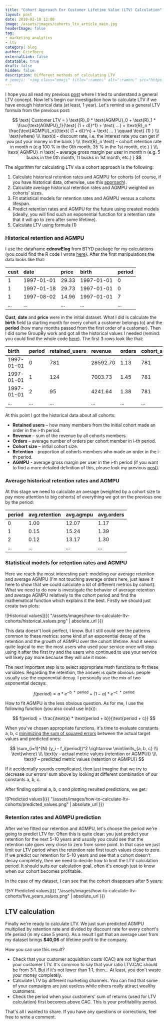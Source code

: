 ```yaml
---
title: "Cohort Approach For Customer Lifetime Value (LTV) Calculation"
layout: post
date: 2018-02-10 12:00
image: /assets/images/cohorts_ltv_article_main.jpg
headerImage: false
tag:
- marketing analytics
- ltv
category: blog
author: Griefberg
externalLink: false
datatable: true
draft: false
hidden: false
description: Different methods of calculating LTV
# jemoji: '<img class="emoji" title=":ramen:" alt=":ramen:" src="https://assets.github.com/images/icons/emoji/unicode/1f35c.png" height="20" width="20" align="absmiddle">'
---
```


I hope you all read my previous [post](http://griefberg.me/how-to-calculate-ltv/) where I tried to understand a general LTV concept. Now let's begin our investigation how to calculate LTV if we have enough historical data (at least, 1 year). Let's remind us a general LTV formula from the previous post:  

$$
    \text{ Customer LTV = } \text{R}_0 * \text{AGMPU}_0  + \text{R}_1 * \frac{\text{AGMPU}_1}{\text{ (1 + d)}^1} + \text{ ...} + 
        \text{R}_n * \frac{\text{AGMPU}_n}{\text{ (1 + d)}^n}  + \text{ ... } \qquad  \text{ (1) } \\\
    \text{where} \\\
    \text{d - discount rate, i.e. the interest rate you can get if you put your money in the bank } \\\ 
    \text{R}_n \text{ – cohort retention rate in month n (e.g 100 % in the 0th month, 35 % in the 1st month, etc.) } \\\
    \text{ AGMPU}_n \text{ – average gross margin per user in month n (e.g. 5 bucks in the 0th month, 11 bucks in 1st month, etc.) }
$$

The algorithm for calculating LTV via a cohort approach is the following:
1. Calculate historical retention rates and AGMPU for cohorts (of course, if you have historical data, otherwise, use this [approach](http://griefberg.me/how-to-calculate-ltv/)).
2. Calculate average historical retention rates and AGMPU weighted on cohorts' sizes. 
3. Fit statistical models for retention rates and AGMPU versus a cohorts lifespan. 
4. Predict retention rates and AGMPU for the future using created models  (ideally, you will find such an exponential function for a retention rate that it will go to zero after some lifetime).
5. Calculate LTV using formula (1)


### Historical retention and AGMPU  

I use the dataframe **cdnowElog** from BTYD package for my calculations (you could find the R code I wrote [here](https://github.com/Griefberg/Griefberg.github.io/tree/master/posts_scripts/how-to-calculate-ltv-cohorts.R)). After the first manipulations the data looks like that:  
  
|cust |date       |price |birth      |period |
|:----|:----------|:-----|:----------|:------|
|1    |1997-01-01 |29.33 |1997-01-01 |0      |
|1    |1997-01-18 |29.73 |1997-01-01 |0      |
|1    |1997-08-02 |14.96 |1997-01-01 |7      |
|...  |...        |...   |...        |...    |


**Cust**, **date** and **price** were in the initial dataset. What I did is calculate the **birth** field (a starting month for every cohort a customer belongs to) and the **period** (how many months passed from the first order of a customer). Then I did some GroupBy work and got all the historical values I needed (remind: you could find the whole code [here](https://github.com/Griefberg/Griefberg.github.io/tree/master/posts_scripts/how-to-calculate-ltv-cohorts.R)). The first 3 rows look like that:

|birth      |period |retained_users |revenue  |orders |cohort_size |retention |agmpu |
|:----------|:------|:--------------|:--------|:------|:-----------|:---------|:-----|
|1997-01-01 |0      |781            |28592.70 |1.13   |781         |1.00      |10.98 |
|1997-01-01 |1      |124            |7003.73  |1.45   |781         |0.16      |16.94 |
|1997-01-01 |2      |95             |4241.64  |1.38   |781         |0.12      |13.39 |
|...        |...    |...            |...      |...    |...         |...       |...   |

At this point I got the historical data about all cohorts:
- **Retained users** – how many members from the initial cohort made an order in the i-th period. 
- **Revenue** – sum of the revenue by all cohorts members.
- **Orders** – average number of orders per cohort member in i-th period.
- **Cohort size** – initial cohort size.
- **Retention** - proportion of cohorts members who made an order in the i-th period.
- **AGMPU** - average gross margin per user in the i-th period (if you want to find a more detailed definition of this, please look my previous [post](http://griefberg.me/how-to-calculate-ltv/)).

### Average historical retention rates and AGMPU 
At this stage we need to calculate an average (weighted by a cohort size to pay more attention to big cohorts) of everything we got on the previous one by the period:

|period |avg.retention |avg.agmpu |avg.orders |
|:------|:-------------|:---------|:----------|
|0      |1.00          |12.07     |1.17       |
|1      |0.15          |15.24     |1.39       |
|2      |0.12          |13.17     |1.30       |
|...    |...           |...       |...        |

### Statistical models for retention rates and AGMPU 
Here we reach the most interesting part: modeling our average retention and average AGMPU (I'm not touching average orders here, just leave it here to show that we could calculate a lot of different metrics by cohort). What we need to do now is investigate the behavior of average retention and average AGMPU relatively to the cohort period and find the mathematical function which explains it the best. Firstly we should just create two plots:

![Historical values]({{ "/assets/images/how-to-calculate-ltv-cohorts/historical_values.png" | absolute_url }})

This data doesn't look perfect, I know. But I still could see the patterns common to these metrics: some kind of an exponential decay of the retention and the  growth of AGMPU over the cohort lifetime. And it seems quite logical to me: the most users who used your service once will stop using it after the first try and the users who continued to use your service will likely pay more because they will use it more.

The next important step is to select appropriate math functions to fit these variables. Regarding the retention, the answer is quite obvious: people usually use the exponential decay. I personally use the mix of two exponential decays:

$$ 
    f(period) = a * e^{-\text{b } * \text{ period}} + (1 - a) * e^{-\text{c } * \text{ period}} 
$$

How to fit AGMPU is the less obvious question. As for me, I use the following function (you also could use ln(x)):

$$
    f(period) = \frac{\text{a} * \text{period + b}}{\text{period + c}}
$$

When you've chosen appropriate functions, it's time to evaluate constants a, b, c [minimizing the sum of squared errors](https://www.youtube.com/watch?v=E1XzT619Eug) between the actual target values and predicted ones:

$$
    \sum_{i=1}^{N} (y_i - f_i(period))^2 \rightarrow \min\limits_{a, b, c} \\\ 
    \text{where} \\\
    \text{y – actual metric values  (retention or AGMPU)} \\\ 
    \text{f – predicted metric values (retention or AGMPU)}
$$

If it accidentally sounds complicated, then just imagine that we try to decrease our errors' sum above by looking at different combination of our constants a, b, c.

After finding optimal a, b, c and plotting resulted predictions, we get:

![Predicted values]({{ "/assets/images/how-to-calculate-ltv-cohorts/predicted_values.png" | absolute_url }})

### Retention rates and AGMPU prediction

After we've fitted our retention and AGMPU, let's choose the period we're going to predict LTV for. Often this is quite clear: you just predict your retention for the next 5-10 years and usually you could see that the retention rate goes very close to zero from some point. In that case we just limit our LTV period when the retention rate first touch values close to zero. If we predict our retention for 5-10 years and see that a cohort doesn't decay completely, then we need to decide how to limit the LTV calculation period. It should suits our calculation goal, often it's enough just to know when our cohort becomes profitable.

In the case of my dataset, I can see that the cohort disappears after 5 years:

![5Y Predicted values]({{ "/assets/images/how-to-calculate-ltv-cohorts/five_years_values.png" | absolute_url }})              

## LTV calculation
Finally we're ready to calculate LTV. We just sum predicted AGMPU multiplied by retention rate and divided by discount rate for every cohort's life period (in my case 5 years). As a result I got that an average user from my dataset brings **$40,06** of lifetime profit to the company. 

How you can use this result?   

- Check that your customer acquisition costs (CAC) are not higher than your customer LTV. It's common to say that your ratio LTV:CAC should be from 3:1. But if it's not lower than 1:1, then... At least, you don't waste your money completely.         
- Calculate LTV by different marketing channels. You can find that some of your campaigns are just useless while others really attract wealthy customers.
- Check the period when your customers' sum of returns (used for LTV calculation) first becomes above CAC. This is your profitability period.
  
That's all I wanted to share. If you have any questions or corrections, feel free to write a comment.
                            